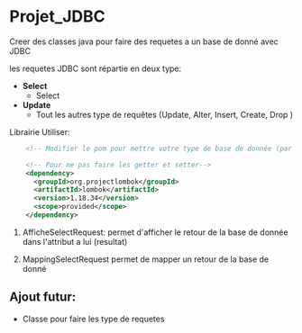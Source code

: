 # Projet_JDBC
Creer des classes java pour faire des requetes a un base de donné avec JDBC

les requetes JDBC sont répartie en deux type:
- **Select**
  - Select 
- **Update**
  - Tout les autres type de requêtes (Update, Alter, Insert, Create, Drop )

Librairie Utiliser:
````xml
    <!-- Modifier le pom pour mettre votre type de base de donnée (par défault mariadb est dedans) -->

    <!-- Pour ne pas faire les getter et setter-->
    <dependency>
      <groupId>org.projectlombok</groupId>
      <artifactId>lombok</artifactId>
      <version>1.18.34</version>
      <scope>provided</scope>
    </dependency>
````

1. AfficheSelectRequest:
permet d'afficher le retour de la base de donnée dans l'attribut a lui (resultat)

2. MappingSelectRequest
permet de mapper un retour de la base de donné

## Ajout futur:
- Classe pour faire les type de requetes
